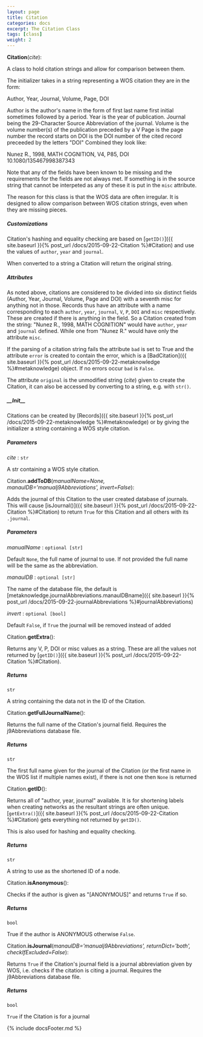 ```yaml
---
layout: page
title: Citation
categories: docs
excerpt: The Citation Class
tags: [class]
weight: 2
---
```

<a name="Citation"></a>
<a name="Citation"></a>**Citation**(_cite_):

A class to hold citation strings and allow for comparison between them.

The initializer takes in a string representing a WOS citation they are in the form:

 Author, Year, Journal, Volume, Page, DOI

Author is the author's name in the form of first last name first initial sometimes followed by a period.
Year is the year of publication.
Journal being the 29-Character Source Abbreviation of the journal.
Volume is the volume number(s) of the publication preceded by a V
Page is the page number the record starts on
DOI is the DOI number of the cited record preceeded by the letters "DOI"
Combined they look like:

 Nunez R., 1998, MATH COGNITION, V4, P85, DOI 10.1080/135467998387343

Note that any of the fields have been known to be missing and the requirements for the fields are not always met. If something is in the source string that cannot be interpeted as any of these it is put in the `misc` attribute.

The reason for this class is that the WOS data are often irregular. It is designed to allow comparison between WOS citation strings, even when they are missing pieces.

##### Customizations

Citation's hashing and equality checking are based on [`getID()`]({{ site.baseurl }}{% post_url /docs/2015-09-22-Citation %}#Citation) and use the values of `author`, `year` and `journal`.

When converted to a string a Citation will return the original string.

##### Attributes

As noted above, citations are considered to be divided into six distinct fields (Author, Year, Journal, Volume, Page and DOI) with a seventh misc for anything not in those. Records thus have an attribute with a name corresponding to each `author`, `year`, `journal`, `V`, `P`, `DOI` and `misc` respectively. These are created if there is anything in the field. So a Citation created from the string: "Nunez R., 1998, MATH COGNITION" would have `author`, `year` and `journal` defined. While one from "Nunez R." would have only the attribute `misc`.

If the parsing of a citation string fails the attribute `bad` is set to True and the attribute `error` is created to contain the error, which is a [BadCitation]({{ site.baseurl }}{% post_url /docs/2015-09-22-metaknowledge %}#metaknowledge) object. If no errors occur `bad` is `False`.

The attribute `original` is the unmodified string (_cite_) given to create the Citation, it can also be accessed by converting to a string, e.g. with `str()`.

##### \_\_Init\_\_

Citations can be created by [Records]({{ site.baseurl }}{% post_url /docs/2015-09-22-metaknowledge %}#metaknowledge) or by giving the initializer a string containing a WOS style citation.

##### Parameters

_cite_ : `str`

 A str containing a WOS style citation.


<a name="Citation.addToDB"></a>Citation.**addToDB**(_manualName=None, manaulDB='manualj9Abbreviations', invert=False_):

Adds the journal of this Citation to the user created database of journals. This will cause [isJournal()]({{ site.baseurl }}{% post_url /docs/2015-09-22-Citation %}#Citation) to return `True` for this Citation and all others with its `.journal`.

##### Parameters

_manualName_ : `optional [str]`

 Default `None`, the full name of journal to use. If not provided the full name will be the same as the abbreviation.

_manaulDB_ : `optional [str]`

 The name of the database file, the default is [metaknowledge.journalAbbreviations.manaulDBname]({{ site.baseurl }}{% post_url /docs/2015-09-22-journalAbbreviations %}#journalAbbreviations)

_invert_ : `optional [bool]`

 Default `False`, if `True` the journal will be removed instead of added


<a name="Citation.getExtra"></a>Citation.**getExtra**():

Returns any V, P, DOI or misc values as a string. These are all the values not returned by [`getID()`]({{ site.baseurl }}{% post_url /docs/2015-09-22-Citation %}#Citation).

##### Returns

`str`

 A string containing the data not in the ID of the Citation.
 


<a name="Citation.getFullJournalName"></a>Citation.**getFullJournalName**():

Returns the full name of the Citation's journal field. Requires the j9Abbreviations database file.

##### Returns

`str`

 The first full name given for the journal of the Citation (or the first name in the WOS list if multiple names exist), if there is not one then `None` is returned


<a name="Citation.getID"></a>Citation.**getID**():

Returns all of "author, year, journal" available. It is for shortening labels when creating networks as the resultant strings are often unique. [`getExtra()`]({{ site.baseurl }}{% post_url /docs/2015-09-22-Citation %}#Citation) gets everything not returned by `getID()`.

This is also used for hashing and equality checking.

##### Returns

`str`

 A string to use as the shortened ID of a node.


<a name="Citation.isAnonymous"></a>Citation.**isAnonymous**():

Checks if the author is given as "[ANONYMOUS]" and returns `True` if so.

##### Returns

`bool`

 True if the author is ANONYMOUS otherwise `False`.


<a name="Citation.isJournal"></a>Citation.**isJournal**(_manaulDB='manualj9Abbreviations', returnDict='both', checkIfExcluded=False_):

Returns `True` if the Citation's journal field is a journal abbreviation given by WOS, i.e. checks if the citation is citing a journal. Requires the j9Abbreviations database file.

##### Returns

`bool`

 `True` if the Citation is for a journal



{% include docsFooter.md %}